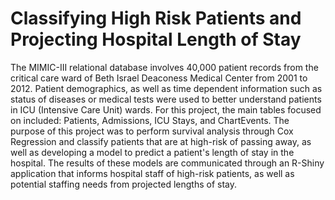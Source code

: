 # Classifying High Risk Patients and Projecting Hospital Length of Stay

The MIMIC-III relational database involves 40,000 patient records from the critical care ward of Beth Israel Deaconess Medical Center from 2001 to 2012. Patient demographics, as well as time dependent information such as status of diseases or medical tests were used to better understand patients in ICU (Intensive Care Unit) wards. For this project, the main tables focused on included: Patients, Admissions, ICU Stays, and ChartEvents. The purpose of this project was to perform survival analysis through Cox Regression and classify patients that are at high-risk of passing away, as well as developing a model to predict a patient's length of stay in the hospital.
The results of these models are communicated through an R-Shiny application that informs hospital staff of high-risk patients, as well as potential staffing needs from projected lengths of stay. 
